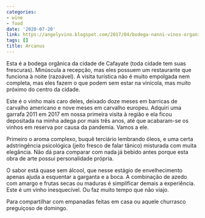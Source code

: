 ```yaml
---
categories:
- wine
- food
date: '2020-07-20'
link: https://angelyvino.blogspot.com/2017/04/bodega-nanni-vinos-organicos-de-cafayate.html
tags: []
title: Arcanus
---
```


Esta é a bodega orgânica da cidade de Cafayate (toda cidade tem suas frescuras). Minúscula a recepção, mas eles possuem um restaurante que funciona à noite (razoável). A visita turística não é muito empolgada nem completa, mas eles fazem o que podem sem estar na vinícola, mas muito próximo do centro da cidade.

Este é o vinho mais caro deles, deixado doze meses em barricas de carvalho americano e nove meses em carvalho europeu. Adquiri uma garrafa 2011 em 2017 em nossa primeira visita à região e ela ficou depositada na minha adega por mais três anos, até que acabaram-se os vinhos em reserva por causa da pandemia. Vamos a ele.

Primeiro o aroma complexo, buquê terciário lembrando óleos, e uma certa adstringência psicológica (jeito fresco de falar tânico) misturada com muita elegância. Não dá para comparar com nada já bebido antes porque esta obra de arte possui personalidade própria.

O sabor está quase sem álcool, que nesse estágio de envelhecimento apenas ajuda a esquentar a garganta e a boca. A combinação de azedo com amargo e frutas secas ou maduras é simplificar demais a experiência. Este é um vinho inesquecível. Ou faz muito tempo que não viajo.

Para compartilhar com empanadas feitas em casa ou aquele churrasco preguiçoso de domingo.